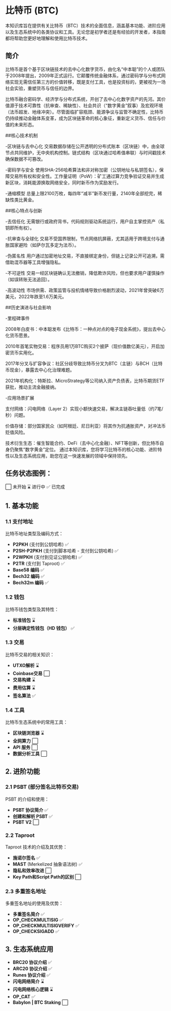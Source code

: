 # 比特币 (BTC)

本知识库旨在提供有关比特币（BTC）技术的全面信息，涵盖基本功能、进阶应用以及生态系统中的各类协议和工具。无论您是初学者还是有经验的开发者，本指南都将帮助您更好地理解和使用比特币技术。

## 简介

比特币是首个基于区块链技术的去中心化数字货币，由化名“中本聪”的个人或团队于2008年提出，2009年正式运行。它颠覆传统金融体系，通过密码学与分布式网络实现无需信任第三方的价值转移，既是支付工具，也是投资标的，更被视为一场社会实验，重塑货币与信任的边界。

比特币融合密码学、经济学与分布式系统，开创了去中心化数字资产的先河。其价值源于技术可靠性（抗审查、稀缺性）、社会共识（“数字黄金”叙事）及宏观环境（法币超发、地缘冲突）。尽管面临扩容瓶颈、能源争议与监管不确定性，比特币仍持续推动金融体系变革，成为区块链革命的核心象征，重新定义货币、信任与价值的未来形态。


##核心技术机制

-区块链与去中心化
交易数据存储在公开透明的分布式账本（区块链）中，由全球节点共同维护，无中央机构控制。链式结构（区块通过哈希值串联）与时间戳技术确保数据不可篡改。

-密码学与安全
使用SHA-256哈希算法和非对称加密（公钥地址与私钥签名），保障交易所有权和安全性。工作量证明（PoW）：矿工通过算力竞争验证交易并生成新区块，消耗能源换取网络安全，同时新币作为奖励发行。

-通缩模型
总量上限2100万枚，每四年“减半”新币发行量，2140年全部挖完，稀缺性类比黄金。

##核心特点与创新

-去信任化
无需银行或政府背书，代码规则驱动系统运行，用户自主掌控资产（私钥即所有权）。

-抗审查与全球化
交易不受国界限制，节点网络抗屏蔽，尤其适用于跨境支付与通胀国家避险（如萨尔瓦多定为法币）。

-伪匿名性
用户通过加密地址交易，不直接绑定身份，但链上记录公开可追溯，需借助混币器等工具增强隐私。

-不可逆性
交易一经区块链确认无法撤销，降低欺诈风险，但也要求用户谨慎操作（如误转账无法追回）。

-高波动性
市场供需、政策监管与投机情绪导致价格剧烈波动，2021年曾突破6万美元，2022年跌至1.6万美元。

##历史演进与社会影响

-里程碑事件

2008年白皮书：中本聪发布《比特币：一种点对点的电子现金系统》，提出去中心化货币愿景。

2010年首笔实物交易：程序员用1万BTC购买2个披萨（现价值数亿美元），开启加密货币实用化。

2017年分叉与扩容争议：社区分歧导致比特币分叉为BTC（主链）与BCH（比特币现金），暴露去中心化治理难题。

2021年机构化：特斯拉、MicroStrategy等公司纳入资产负债表，比特币期货ETF获批，推动主流金融接纳。

-应用场景扩展

支付网络：闪电网络（Layer 2）实现小额快速交易，解决主链吞吐量低（约7笔/秒）问题。

价值存储：部分国家民众（如阿根廷、尼日利亚）将其作为抗通胀资产，对冲法币贬值风险。

技术衍生生态：催生智能合约、DeFi（去中心化金融）、NFT等创新，但比特币自身仍聚焦“数字黄金”定位。
通过本知识库，您将学习比特币的核心功能、进阶特性以及生态系统应用，助您在这一快速发展的领域中保持领先。

## 任务状态图例：
⬜ 未开始 ⌛ 进行中 ✅ 已完成

## 1. 基本功能

### 1.1 支付地址
比特币地址类型及编码方式：
- **P2PKH** (支付到公钥哈希) ✅
- **P2SH-P2PKH** (支付到脚本哈希 - 支付到公钥哈希) ✅
- **P2WPKH** (支付到见证公钥哈希) ✅
- **P2TR** (支付到 Taproot) ✅
- **Base58 编码** ✅
- **Bech32 编码** ✅
- **Bech32m 编码** ✅

### 1.2 钱包
比特币钱包类型及其特性：
- **标准钱包** ⌛
- **分层确定性钱包（HD 钱包）** ✅

### 1.3 交易
比特币交易的相关知识：
- **UTXO解析** ⌛
- **Coinbase交易** ⬜
- **交易构建** ⌛
- **费用估算** ⌛
- **签名算法** ✅


### 1.4 工具
比特币生态系统中的常用工具：
- **区块链浏览器** ⌛
- **全网算力** ⬜
- **API 服务** ⬜
- **数据分析工具** ⬜

## 2. 进阶功能

### 2.1 PSBT (部分签名比特币交易)
PSBT 的介绍和使用：
- **PSBT 协议简介** ✅
- **创建和解析 PSBT** ✅
- **PSBT V2** ⬜

### 2.2 Taproot
Taproot 技术的介绍及其优势：
- **施诺尔签名** ✅
- **MAST** (Merkelized 抽象语法树) ✅
- **隐私和效率改进** ⬜
- **Key Path和Script Path的区别** ⬜

### 2.3 多重签名地址
多重签名地址的使用及优势：
- **多重签名简介** ✅
- **OP_CHECKMULTISIG** ✅
- **OP_CHECKMULTISIGVERIFY** ✅
- **OP_CHECKSIGADD** ✅

## 3. 生态系统应用
- **BRC20 协议介绍** ✅
- **ARC20 协议介绍** ✅
- **Runes 协议介绍** ✅
- **闪电网络简介** ⌛
- **闪电网络核心逻辑** ⌛
- **OP_CAT**  ✅
- **Babylon | BTC Staking** ⬜

